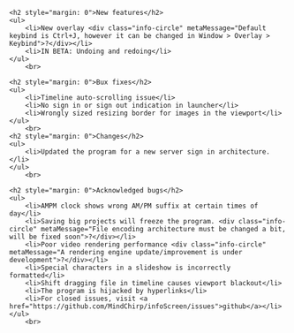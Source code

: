     <h2 style="margin: 0">New features</h2>
    <ul>
        <li>New overlay <div class="info-circle" metaMessage="Default keybind is Ctrl+J, however it can be changed in Window > Overlay > Keybind">?</div></li>
        <li>IN BETA: Undoing and redoing</li>
    </ul>
        <br>

    <h2 style="margin: 0">Bux fixes</h2>
    <ul>
        <li>Timeline auto-scrolling issue</li>
        <li>No sign in or sign out indication in launcher</li>
        <li>Wrongly sized resizing border for images in the viewport</li>
    </ul>
        <br>
    <h2 style="margin: 0">Changes</h2>
    <ul>
        <li>Updated the program for a new server sign in architecture.</li>
    </ul>
        <br>

    <h2 style="margin: 0">Acknowledged bugs</h2>
    <ul>
        <li>AMPM clock shows wrong AM/PM suffix at certain times of day</li>
        <li>Saving big projects will freeze the program. <div class="info-circle" metaMessage="File encoding architecture must be changed a bit, will be fixed soon">?</div></li>
        <li>Poor video rendering performance <div class="info-circle" metaMessage="A rendering engine update/improvement is under development">?</div></li>
        <li>Special characters in a slideshow is incorrectly formatted</li>
        <li>Shift dragging file in timeline causes viewport blackout</li>
        <li>The program is hijacked by hyperlinks</li>
        <li>For closed issues, visit <a href="https://github.com/MindChirp/infoScreen/issues">github</a></li>
    </ul>
        <br>
